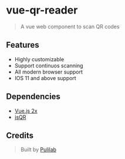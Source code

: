 # vue-qr-reader
  > A vue web component to scan QR codes

## Features
  - Highly customizable
  - Support continuos scanning
  - All modern browser support
  - IOS 11 and above support


## Dependencies
  - [Vue.js 2x](https://vuejs.org/)
  - [jsQR](https://github.com/cozmo/jsQR)


## Credits
> Built by [Pulilab](http://www.pulilab.com/)
